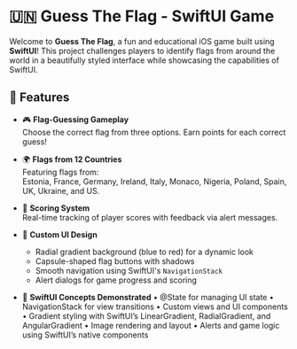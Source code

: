 # 🇺🇳 Guess The Flag - SwiftUI Game

Welcome to **Guess The Flag**, a fun and educational iOS game built using **SwiftUI**! This project challenges players to identify flags from around the world in a beautifully styled interface while showcasing the capabilities of SwiftUI.

## 📱 Features

- 🎮 **Flag-Guessing Gameplay**  
  Choose the correct flag from three options. Earn points for each correct guess!

- 🌍 **Flags from 12 Countries**  
  Featuring flags from:  
  Estonia, France, Germany, Ireland, Italy, Monaco, Nigeria, Poland, Spain, UK, Ukraine, and US.

- 🧠 **Scoring System**  
  Real-time tracking of player scores with feedback via alert messages.

- 🎨 **Custom UI Design**  
  - Radial gradient background (blue to red) for a dynamic look  
  - Capsule-shaped flag buttons with shadows  
  - Smooth navigation using SwiftUI's `NavigationStack`  
  - Alert dialogs for game progress and scoring

- 🧪 **SwiftUI Concepts Demonstrated**
	•	@State for managing UI state
	•	NavigationStack for view transitions
	•	Custom views and UI components
	•	Gradient styling with SwiftUI’s LinearGradient, RadialGradient, and AngularGradient
	•	Image rendering and layout
	•	Alerts and game logic using SwiftUI’s native components
